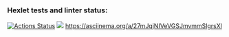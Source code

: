 ### Hexlet tests and linter status:

[![Actions Status](https://github.com/rgudymyak/frontend-project-46/actions/workflows/hexlet-check.yml/badge.svg)](https://github.com/rgudymyak/frontend-project-46/actions)
<a href="https://codeclimate.com/github/rgudymyak/frontend-project-46/maintainability"><img src="https://api.codeclimate.com/v1/badges/c56be66f7e813da68e00/maintainability" /></a>
https://asciinema.org/a/27mJqjNIVeVGSJmvmmSlgrsXl
